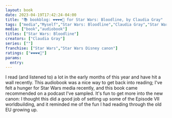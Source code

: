 ```yaml
---
layout: book
date: 2023-04-19T17:42:24-04:00
title: "📚 bookblog: ❤️❤️❤️❤️🖤 for Star Wars: Bloodline, by Claudia Gray"
tags: ["media","Myself","Star Wars: Bloodline","Claudia Gray","Star Wars","Leia Organa","podcasts","audiobooks"]
media: ["book","audiobook"]
titles: ["Star Wars: Bloodline"]
creators: ["Claudia Gray"]
series: [""]
franchise: ["Star Wars","Star Wars Disney canon"]
ratings: ["❤️❤️❤️❤️🖤"]
params:
  entry:
---
```

I read (and listened to) a lot in the early months of this year and have hit a wall recently. This audiobook was a nice way to get back into reading; I've felt a hunger for Star Wars media recently, and this book came recommended on a podcast I've sampled. It's fun to get more into the new canon: I thought this did a good job of setting up some of the Episode VII worldbuilding, and it reminded me of the fun I had reading through the old EU growing up.
